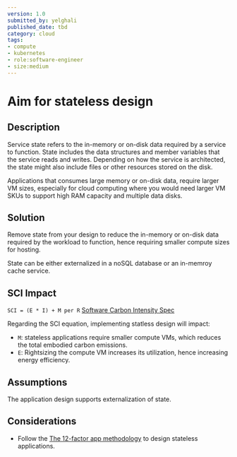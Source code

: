 ```yaml
---
version: 1.0
submitted_by: yelghali
published_date: tbd
category: cloud
tags: 
- compute
- kubernetes
- role:software-engineer
- size:medium
---
```


# Aim for stateless design

## Description
Service state refers to the in-memory or on-disk data required by a service to function. State includes the data structures and member variables that the service reads and writes. Depending on how the service is architected, the state might also include files or other resources stored on the disk. 

Applications that consumes large memory or on-disk data, require larger VM sizes, especially for cloud computing where you would need larger VM SKUs to support high RAM capacity and multiple data disks. 

## Solution
Remove state from your design to reduce the in-memory or on-disk data required by the workload to function, hence requiring smaller compute sizes for hosting.

State can be either externalized in a noSQL database or an in-memroy cache service.

## SCI Impact
`SCI = (E * I) + M per R`
[Software Carbon Intensity Spec](https://grnsft.org/sci)

Regarding the SCI equation, implementing statless design will impact:

- `M`: stateless applications require smaller compute VMs, which reduces the total embodied carbon emissions.
- `E`: Rightsizing the compute VM increases its utilization, hence increasing energy efficiency.


## Assumptions
The application design supports externalization of state.

## Considerations
- Follow the [The 12-factor app methodology](https://12factor.net/) to design stateless applications.
